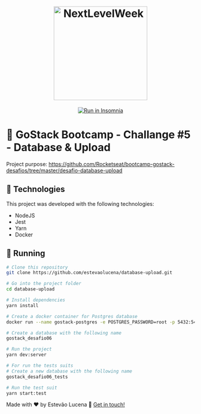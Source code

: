 <h1 align="center">
    <img alt="NextLevelWeek" title="#NextLevelWeek" src="https://camo.githubusercontent.com/8c13dc2618dbd7f76d1d574350b98fdee1335ce5/68747470733a2f2f726f636b6574736561742d63646e2e73332d73612d656173742d312e616d617a6f6e6177732e636f6d2f626f6f7463616d702d6865616465722e706e67" width="250px" />
</h1>

<p align="center">
<a href="https://insomnia.rest/run/?label=Database%20%26%20Upload&uri=https%3A%2F%2Fgithub.com%2Festevaolucena%2Fdatabase-upload%2Fblob%2Fmaster%2FInsomnia.json" target="_blank"><img src="https://insomnia.rest/images/run.svg" alt="Run in Insomnia"></a>
</p>


# :ledger: GoStack Bootcamp - Challange #5 - Database & Upload

Project purpose: https://github.com/Rocketseat/bootcamp-gostack-desafios/tree/master/desafio-database-upload

## :rocket: Technologies
This project was developed with the following technologies:
- NodeJS
- Jest
- Yarn
- Docker

## :runner: Running

```bash
# Clone this repository
git clone https://github.com/estevaolucena/database-upload.git

# Go into the project folder
cd database-upload

# Install dependencies
yarn install

# Create a docker container for Postgres database
docker run --name gostack-postgres -e POSTGRES_PASSWORD=root -p 5432:5432 -d postgres

# Create a database with the following name
gostack_desafio06

# Run the project
yarn dev:server

# For run the tests suits
# Create a new database with the following name
gostack_desafio06_tests

# Run the test suit
yarn start:test
```


Made with ♥ by Estevão Lucena :wave: [Get in touch!](https://www.linkedin.com/in/estevaolucena/)
